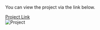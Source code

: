 <p>You can view the project via the link below.</p>
<a href="https://stalwart-klepon-ee284c.netlify.app/">Project Link</a><br>
<img src="https://i.hizliresim.com/quu4sez.png" alt="Project">
